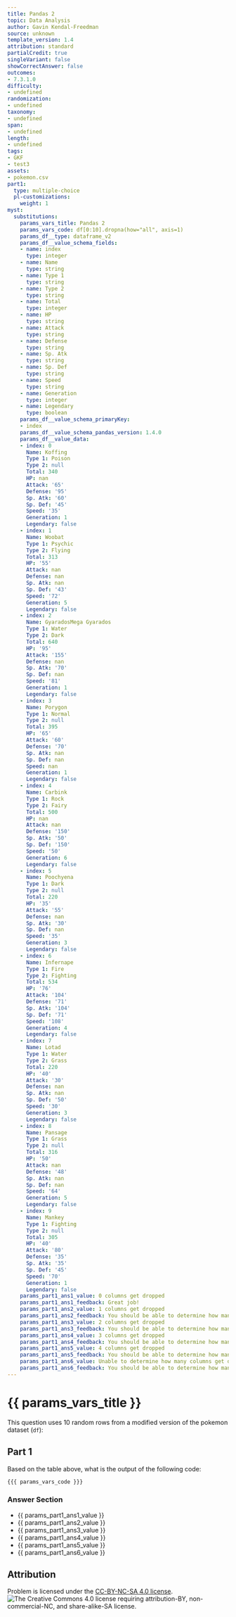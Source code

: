 ```yaml
---
title: Pandas 2
topic: Data Analysis
author: Gavin Kendal-Freedman
source: unknown
template_version: 1.4
attribution: standard
partialCredit: true
singleVariant: false
showCorrectAnswer: false
outcomes:
- 7.3.1.0
difficulty:
- undefined
randomization:
- undefined
taxonomy:
- undefined
span:
- undefined
length:
- undefined
tags:
- GKF
- test3
assets:
- pokemon.csv
part1:
  type: multiple-choice
  pl-customizations:
    weight: 1
myst:
  substitutions:
    params_vars_title: Pandas 2
    params_vars_code: df[0:10].dropna(how="all", axis=1)
    params_df__type: dataframe_v2
    params_df__value_schema_fields:
    - name: index
      type: integer
    - name: Name
      type: string
    - name: Type 1
      type: string
    - name: Type 2
      type: string
    - name: Total
      type: integer
    - name: HP
      type: string
    - name: Attack
      type: string
    - name: Defense
      type: string
    - name: Sp. Atk
      type: string
    - name: Sp. Def
      type: string
    - name: Speed
      type: string
    - name: Generation
      type: integer
    - name: Legendary
      type: boolean
    params_df__value_schema_primaryKey:
    - index
    params_df__value_schema_pandas_version: 1.4.0
    params_df__value_data:
    - index: 0
      Name: Koffing
      Type 1: Poison
      Type 2: null
      Total: 340
      HP: nan
      Attack: '65'
      Defense: '95'
      Sp. Atk: '60'
      Sp. Def: '45'
      Speed: '35'
      Generation: 1
      Legendary: false
    - index: 1
      Name: Woobat
      Type 1: Psychic
      Type 2: Flying
      Total: 313
      HP: '55'
      Attack: nan
      Defense: nan
      Sp. Atk: nan
      Sp. Def: '43'
      Speed: '72'
      Generation: 5
      Legendary: false
    - index: 2
      Name: GyaradosMega Gyarados
      Type 1: Water
      Type 2: Dark
      Total: 640
      HP: '95'
      Attack: '155'
      Defense: nan
      Sp. Atk: '70'
      Sp. Def: nan
      Speed: '81'
      Generation: 1
      Legendary: false
    - index: 3
      Name: Porygon
      Type 1: Normal
      Type 2: null
      Total: 395
      HP: '65'
      Attack: '60'
      Defense: '70'
      Sp. Atk: nan
      Sp. Def: nan
      Speed: nan
      Generation: 1
      Legendary: false
    - index: 4
      Name: Carbink
      Type 1: Rock
      Type 2: Fairy
      Total: 500
      HP: nan
      Attack: nan
      Defense: '150'
      Sp. Atk: '50'
      Sp. Def: '150'
      Speed: '50'
      Generation: 6
      Legendary: false
    - index: 5
      Name: Poochyena
      Type 1: Dark
      Type 2: null
      Total: 220
      HP: '35'
      Attack: '55'
      Defense: nan
      Sp. Atk: '30'
      Sp. Def: nan
      Speed: '35'
      Generation: 3
      Legendary: false
    - index: 6
      Name: Infernape
      Type 1: Fire
      Type 2: Fighting
      Total: 534
      HP: '76'
      Attack: '104'
      Defense: '71'
      Sp. Atk: '104'
      Sp. Def: '71'
      Speed: '108'
      Generation: 4
      Legendary: false
    - index: 7
      Name: Lotad
      Type 1: Water
      Type 2: Grass
      Total: 220
      HP: '40'
      Attack: '30'
      Defense: nan
      Sp. Atk: nan
      Sp. Def: '50'
      Speed: '30'
      Generation: 3
      Legendary: false
    - index: 8
      Name: Pansage
      Type 1: Grass
      Type 2: null
      Total: 316
      HP: '50'
      Attack: nan
      Defense: '48'
      Sp. Atk: nan
      Sp. Def: nan
      Speed: '64'
      Generation: 5
      Legendary: false
    - index: 9
      Name: Mankey
      Type 1: Fighting
      Type 2: null
      Total: 305
      HP: '40'
      Attack: '80'
      Defense: '35'
      Sp. Atk: '35'
      Sp. Def: '45'
      Speed: '70'
      Generation: 1
      Legendary: false
    params_part1_ans1_value: 0 columns get dropped
    params_part1_ans1_feedback: Great job!
    params_part1_ans2_value: 1 columns get dropped
    params_part1_ans2_feedback: You should be able to determine how many get dropped.
    params_part1_ans3_value: 2 columns get dropped
    params_part1_ans3_feedback: You should be able to determine how many get dropped.
    params_part1_ans4_value: 3 columns get dropped
    params_part1_ans4_feedback: You should be able to determine how many get dropped.
    params_part1_ans5_value: 4 columns get dropped
    params_part1_ans5_feedback: You should be able to determine how many get dropped.
    params_part1_ans6_value: Unable to determine how many columns get dropped
    params_part1_ans6_feedback: You should be able to determine how many get dropped.
---
```

# {{ params_vars_title }}
This question uses 10 random rows from a modified version of the pokemon dataset (`df`):

<pl-dataframe params-name="df" show-dimensions=true show-python=false></pl-dataframe>

## Part 1

Based on the table above, what is the output of the following code:

```python
{{{ params_vars_code }}}
```

### Answer Section

- {{ params_part1_ans1_value }}
- {{ params_part1_ans2_value }}
- {{ params_part1_ans3_value }}
- {{ params_part1_ans4_value }}
- {{ params_part1_ans5_value }}
- {{ params_part1_ans6_value }}

## Attribution

Problem is licensed under the [CC-BY-NC-SA 4.0 license](https://creativecommons.org/licenses/by-nc-sa/4.0/).<br> ![The Creative Commons 4.0 license requiring attribution-BY, non-commercial-NC, and share-alike-SA license.](https://raw.githubusercontent.com/firasm/bits/master/by-nc-sa.png)